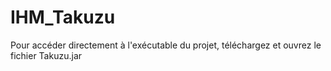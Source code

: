# IHM_Takuzu
Pour accéder directement à l'exécutable du projet, téléchargez et ouvrez le fichier Takuzu.jar

